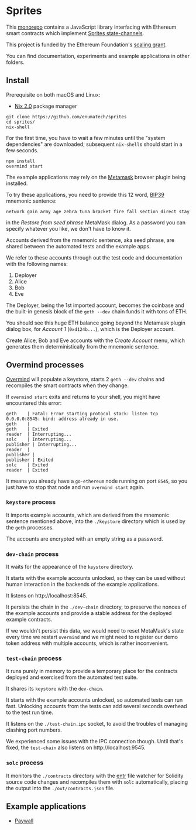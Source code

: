 # Sprites

This [monorepo](https://trunkbaseddevelopment.com/monorepos/) contains a
JavaScript library interfacing with Ethereum smart contracts which implement
[Sprites state-channels](https://arxiv.org/abs/1702.05812).

This project is funded by the Ethereum Foundation's
[scaling grant](https://blog.ethereum.org/2018/05/02/announcing-may-2018-cohort-ef-grants/).

You can find documentation, experiments and example applications in other
folders.



## Install

Prerequisite on both macOS and Linux:
- [Nix 2.0](https://nixos.org/nix/) package manager

```
git clone https://github.com/enumatech/sprites
cd sprites/
nix-shell
```

For the first time, you have to wait a few minutes until the "system
dependencies" are downloaded; subsequent `nix-shell`s should start
in a few seconds.

```
npm install
overmind start
```

The example applications may rely on the [Metamask](https://metamask.io)
browser plugin being installed.

To try these applications, you need to provide this 12 word,
[BIP39](https://github.com/bitcoin/bips/blob/master/bip-0039.mediawiki)
mnemonic sentence:

```
network gain army age zebra tuna bracket fire fall section direct stay
```

in the _Restore from seed phrase_ MetaMask dialog.
As a password you can specify whatever you like, we don't have to know it.

Accounts derived from the mnemonic sentence, aka seed phrase, are shared
between the automated tests and the example apps.

We refer to these accounts through out the test code and documentation
with the following names:

1. Deployer
1. Alice
1. Bob
1. Eve

The Deployer, being the 1st imported account, becomes the coinbase and
the built-in genesis block of the `geth --dev` chain funds it with tons of ETH.

You should see this huge ETH balance going beyond the Metamask plugin
dialog box, for _Account 1_ (`0xd124b...`), which is the Deployer account.

Create Alice, Bob and Eve accounts with the _Create Account_ menu,
which generates them deterministically from the mnemonic sentence.



## Overmind processes

[Overmind](https://github.com/DarthSim/overmind) will populate a keystore,
starts 2 `geth --dev` chains and recompiles the smart contracts when they change.

If `overmind start` exits and returns to your shell, you might have
encountered this error:

```
geth    | Fatal: Error starting protocol stack: listen tcp 0.0.0.0:8545: bind: address already in use.
geth    |
geth    | Exited
reader  | Interrupting...
solc    | Interrupting...
publisher | Interrupting...
reader  |
publisher |
publisher | Exited
solc    | Exited
reader  | Exited
```

It means you already have a `go-ethereum` node running on port `8545`,
so you just have to stop that node and run `overmind start` again.


### `keystore` process

It imports example accounts, which are derived from the
mnemonic sentence mentioned above, into the `./keystore`
directory which is used by the `geth` processes.

The accounts are encrypted with an empty string as a password.

### `dev-chain` process

It waits for the appearance of the `keystore` directory.

It starts with the example accounts unlocked, so they can be used without
human interaction in the backends of the example applications.

It listens on http://localhost:8545.

It persists the chain in the `./dev-chain` directory, to preserve the nonces
of the example accounts and provide a stable address for the deployed
example contracts.

If we wouldn't persist this data, we would need to reset MetaMask's state
every time we restart `overmind` and we might need to register our
demo token address with multiple accounts, which is rather inconvenient.


### `test-chain` process

It runs purely in memory to provide a temporary place for the contracts
deployed and exercised from the automated test suite.

It shares its `keystore` with the `dev-chain`.

It starts with the example accounts unlocked, so automated tests can
run fast. Unlocking accounts from the tests can add several seconds
overhead to the test run time.

It listens on the `./test-chain.ipc` socket, to avoid the troubles of managing
clashing port numbers.

We experienced some issues with the IPC connection though.
Until that's fixed, the `test-chain` also listens on http://localhost:9545.


### `solc` process

It monitors the `./contracts` directory with the [entr](http://entrproject.org)
file watcher for Solidity source code changes and recompiles them with `solc`
automatically, placing the output into the `./out/contracts.json` file.



## Example applications

* [Paywall](examples/paywall/)
